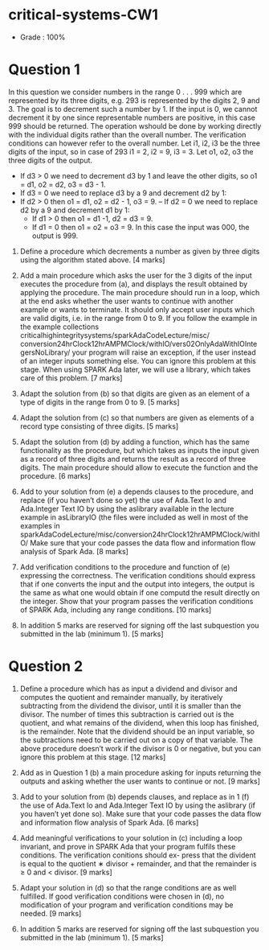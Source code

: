 # critical-systems-CW1

- Grade : 100%

# Question 1
In this question we consider numbers in the range 0 . . . 999 which are represented by its three digits,
e.g. 293 is represented by the digits 2, 9 and 3. The goal is to decrement such a number by 1. If
the input is 0, we cannot decrement it by one since representable numbers are positive, in this case
999 should be returned. The operation wshould be done by working directly with the individual
digits rather than the overall number. The verification conditions can however refer to the overall
number. Let i1, i2, i3 be the three digits of the input, so in case of 293 i1 = 2, i2 = 9, i3 = 3. Let
o1, o2, o3 the three digits of the output.
- If d3 > 0 we need to decrement d3 by 1 and leave the other digits, so o1 = d1, o2 = d2, o3
= d3 - 1.
- If d3 = 0 we need to replace d3 by a 9 and decrement d2 by 1:
- If d2 > 0 then o1 = d1, o2 = d2 - 1, o3 = 9.
– If d2 = 0 we need to replace d2 by a 9 and decrement d1 by 1:
  - If d1 > 0 then o1 = d1 -1, d2 = d3 = 9.
  -  If d1 = 0 then o1 = o2 = o3 = 9. In this case the input was 000, the output is 999.
1.  Define a procedure which decrements a number as given by three digits using the algorithm
stated above. [4 marks]

2.  Add a main procedure which asks the user for the 3 digits of the input executes the procedure
from (a), and displays the result obtained by applying the procedure. The main procedure
should run in a loop, which at the end asks whether the user wants to continue with another
example or wants to terminate. It should only accept user inputs which are valid digits, i.e.
in the range from 0 to 9.
If you follow the example in the example collections
criticalhighintegritysystems/sparkAdaCodeLecture/misc/
conversion24hrClock12hrAMPMClock/withIO/vers02OnlyAdaWithIOIntegersNoLibrary/
your program will raise an exception, if the user instead of an integer inputs something else.
You can ignore this problem at this stage. When using SPARK Ada later, we will use a
library, which takes care of this problem. [7 marks]

3.  Adapt the solution from (b) so that digits are given as an element of a type of digits in the
range from 0 to 9.
[5 marks]

4.  Adapt the solution from (c) so that numbers are given as elements of a record type consisting
of three digits. [5 marks]

5. Adapt the solution from (d) by adding a function, which has the same functionality as the
procedure, but which takes as inputs the input given as a record of three digits and returns
the result as a record of three digits. The main procedure should allow to execute the function
and the procedure. [6 marks]

6.  Add to your solution from (e) a depends clauses to the procedure, and replace (if you haven’t
done so yet) the use of Ada.Text Io and Ada.Integer Text IO by using the aslibrary available
in the lecture example in asLibraryIO (the files were included as well in most of the examples
in
sparkAdaCodeLecture/misc/conversion24hrClock12hrAMPMClock/withIO/
Make sure that your code passes the data flow and information flow analysis of Spark Ada.
[8 marks]

7. Add verification conditions to the procedure and function of (e) expressing the correctness.
The verification conditions should express that if one converts the input and the output into
integers, the output is the same as what one would obtain if one computd the result directly
on the integer. Show that your program passes the verification conditions of SPARK Ada,
including any range conditions. [10 marks]

8.  In addition 5 marks are reserved for signing off the last subquestion you submitted in the lab
(minimum 1). [5 marks]


# Question 2 

1.  Define a procedure which has as input a dividend and divisor and computes the quotient
and remainder manually, by iteratively subtracting from the dividend the divisor, until it is
smaller than the divisor. The number of times this subtraction is carried out is the quotient,
and what remains of the dividend, when this loop has finished, is the remainder. Note that
the dividend should be an input variable, so the subtractions
need to be carried out on a copy of that variable.
The above procedure doesn’t work if the divisor is 0 or negative, but you can ignore this
problem at this stage. [12 marks]

2. Add as in Question 1 (b) a main procedure asking for inputs returning the outputs and asking
whether the user wants to continue or not. [9 marks]

3.  Add to your solution from (b) depends clauses, and replace as in 1 (f) the use of Ada.Text Io
and Ada.Integer Text IO by using the aslibrary (if you haven’t yet done so). Make sure that
your code passes the data flow and information flow analysis of Spark Ada. [6 marks]

4.  Add meaningful verifications to your solution in (c) including a loop invariant, and prove in
SPARK Ada that your program fulfils these conditions. The verification conitions should ex-
press that the divident is equal to the quotient ∗ divisor + remainder, and that the remainder
is ≥ 0 and < divisor. [9 marks]

5.  Adapt your solution in (d) so that the range conditions are as well fulfilled. If good verification
conditions were chosen in (d), no modification of your program and verification conditions
may be needed. [9 marks]

6.  In addition 5 marks are reserved for signing off the last subquestion you submitted in the lab
(minimum 1). [5 marks]
